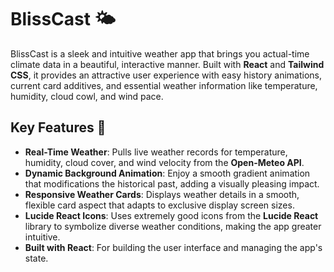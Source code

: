 # BlissCast 🌤️

BlissCast is a sleek and intuitive weather app that brings you actual-time climate data in a beautiful, interactive manner. Built with **React** and **Tailwind CSS**, it provides an attractive user experience with easy history animations, current card additives, and essential weather information like temperature, humidity, cloud cowl, and wind pace.

## Key Features 🚀

- **Real-Time Weather**: Pulls live weather records for temperature, humidity, cloud cover, and wind velocity from the **Open-Meteo API**.
- **Dynamic Background Animation**: Enjoy a smooth gradient animation that modifications the historical past, adding a visually pleasing impact.
- **Responsive Weather Cards**: Displays weather details in a smooth, flexible card aspect that adapts to exclusive display screen sizes.
- **Lucide React Icons**: Uses extremely good icons from the **Lucide React** library to symbolize diverse weather conditions, making the app greater intuitive.
- **Built with React**: For building the user interface and managing the app's state.
